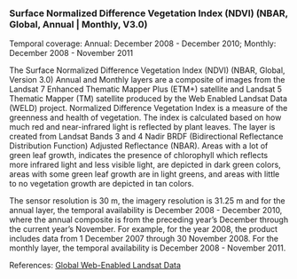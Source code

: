 ### Surface Normalized Difference Vegetation Index (NDVI) (NBAR, Global, Annual | Monthly, V3.0)
Temporal coverage: Annual: December 2008 - December 2010; Monthly: December 2008 - November 2011

The Surface Normalized Difference Vegetation Index (NDVI) (NBAR, Global, Version 3.0) Annual and Monthly layers are a composite of images from the  Landsat 7 Enhanced Thematic Mapper Plus (ETM+) satellite and Landsat 5 Thematic Mapper (TM) satellite produced by the Web Enabled Landsat Data (WELD) project. Normalized Difference Vegetation Index is a measure of the greenness and health of vegetation. The index is calculated based on how much red and near-infrared light is reflected by plant leaves. The layer is created from Landsat Bands 3 and 4 Nadir BRDF (Bidirectional Reflectance Distribution Function) Adjusted Reflectance (NBAR). Areas with a lot of green leaf growth, indicates the presence of chlorophyll which reflects more infrared light and less visible light, are depicted in dark green colors, areas with some green leaf growth are in light greens, and  areas with little to no vegetation growth are depicted in tan colors.

The sensor resolution is 30 m, the imagery resolution is 31.25 m and for the annual layer, the temporal availability is December 2008 - December 2010, where the annual composite is from the preceding year’s December through the current year’s November. For example, for the year 2008, the product includes data from 1 December 2007 through 30 November 2008. For the monthly layer, the temporal availability is December 2008 - November 2011.

References: [Global Web-Enabled Landsat Data](http://globalmonitoring.sdstate.edu/projects/weldglobal/gweld.html)
